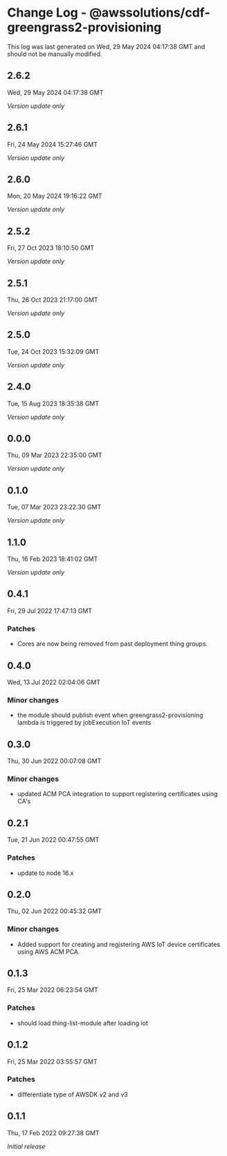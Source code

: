# Change Log - @awssolutions/cdf-greengrass2-provisioning

This log was last generated on Wed, 29 May 2024 04:17:38 GMT and should not be manually modified.

## 2.6.2
Wed, 29 May 2024 04:17:38 GMT

_Version update only_

## 2.6.1
Fri, 24 May 2024 15:27:46 GMT

_Version update only_

## 2.6.0
Mon, 20 May 2024 19:16:22 GMT

_Version update only_

## 2.5.2
Fri, 27 Oct 2023 18:10:50 GMT

_Version update only_

## 2.5.1
Thu, 26 Oct 2023 21:17:00 GMT

_Version update only_

## 2.5.0
Tue, 24 Oct 2023 15:32:09 GMT

_Version update only_

## 2.4.0
Tue, 15 Aug 2023 18:35:38 GMT

_Version update only_

## 0.0.0
Thu, 09 Mar 2023 22:35:00 GMT

_Version update only_

## 0.1.0
Tue, 07 Mar 2023 23:22:30 GMT

_Version update only_

## 1.1.0
Thu, 16 Feb 2023 18:41:02 GMT

_Version update only_

## 0.4.1
Fri, 29 Jul 2022 17:47:13 GMT

### Patches

- Cores are now being removed from past deployment thing groups.

## 0.4.0
Wed, 13 Jul 2022 02:04:06 GMT

### Minor changes

- the module should publish event when greengrass2-provisioning lambda is triggered by jobExecution IoT events

## 0.3.0
Thu, 30 Jun 2022 00:07:08 GMT

### Minor changes

-  updated ACM PCA integration to support registering certificates using CA's

## 0.2.1
Tue, 21 Jun 2022 00:47:55 GMT

### Patches

- update to node 16.x

## 0.2.0
Thu, 02 Jun 2022 00:45:32 GMT

### Minor changes

- Added support for creating and registering AWS IoT device certificates using AWS ACM PCA.

## 0.1.3
Fri, 25 Mar 2022 06:23:54 GMT

### Patches

- should load thing-list-module after loading iot

## 0.1.2
Fri, 25 Mar 2022 03:55:57 GMT

### Patches

- differentiate type of AWSDK v2 and v3

## 0.1.1
Thu, 17 Feb 2022 09:27:38 GMT

_Initial release_

